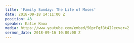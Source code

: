 ```yaml
---
title: 'Family Sunday: The Life of Moses'
date: 2018-09-18 14:11:00 Z
position: 43
speaker: Katie Knox
media: https://www.youtube.com/embed/50prFqfBt4I?ecver=2
sermon_date: 2018-09-16 10:00:00 Z
---
```



